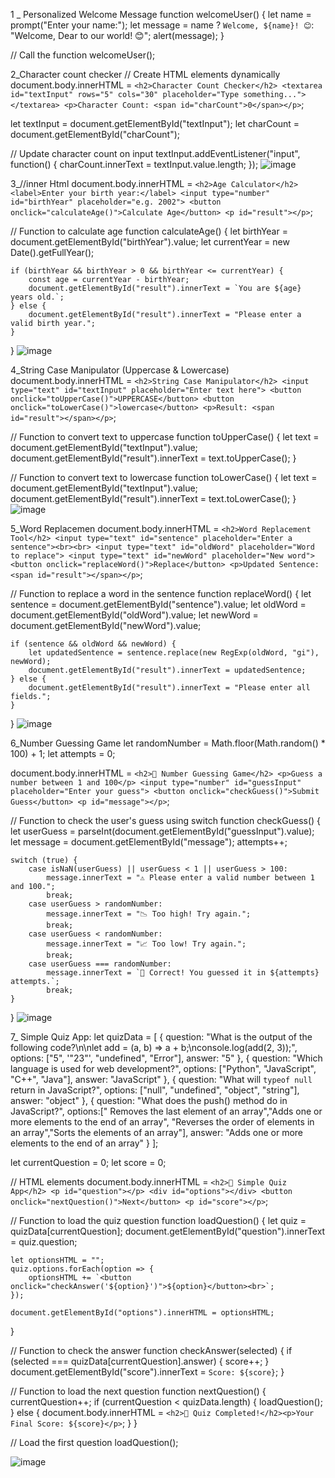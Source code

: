 1 _ Personalized Welcome Message
function welcomeUser() {
    let name = prompt("Enter your name:");
    let message = name ? `Welcome, ${name}! 😊`: "Welcome, Dear to our world! 😊";
    alert(message);
}

// Call the function
welcomeUser();

2_Character count checker
// Create HTML elements dynamically
document.body.innerHTML = `
    <h2>Character Count Checker</h2>
    <textarea id="textInput" rows="5" cols="30" placeholder="Type something..."></textarea>
    <p>Character Count: <span id="charCount">0</span></p>
`;


let textInput = document.getElementById("textInput");
let charCount = document.getElementById("charCount");

// Update character count on input
textInput.addEventListener("input", function() {
    charCount.innerText = textInput.value.length;
});
![image](https://github.com/user-attachments/assets/694c23cc-8b56-4703-8b95-40ab0a9b7619)

3_//inner Html
document.body.innerHTML = `
    <h2>Age Calculator</h2>
    <label>Enter your birth year:</label>
    <input type="number" id="birthYear" placeholder="e.g. 2002">
    <button onclick="calculateAge()">Calculate Age</button>
    <p id="result"></p>
`;

// Function to calculate age
function calculateAge() {
    let birthYear = document.getElementById("birthYear").value;
    let currentYear = new Date().getFullYear();

    if (birthYear && birthYear > 0 && birthYear <= currentYear) {
        const age = currentYear - birthYear;
        document.getElementById("result").innerText = `You are ${age} years old.`;
    } else {
        document.getElementById("result").innerText = "Please enter a valid birth year.";
    }
}
![image](https://github.com/user-attachments/assets/0d28e699-e73d-403f-a543-5ad3de09c0fc)

4_String Case Manipulator (Uppercase & Lowercase)
document.body.innerHTML = `
    <h2>String Case Manipulator</h2>
    <input type="text" id="textInput" placeholder="Enter text here">
    <button onclick="toUpperCase()">UPPERCASE</button>
    <button onclick="toLowerCase()">lowercase</button>
    <p>Result: <span id="result"></span></p>
`;

// Function to convert text to uppercase
function toUpperCase() {
    let text = document.getElementById("textInput").value;
    document.getElementById("result").innerText = text.toUpperCase();
}

// Function to convert text to lowercase
function toLowerCase() {
    let text = document.getElementById("textInput").value;
    document.getElementById("result").innerText = text.toLowerCase();
}
![image](https://github.com/user-attachments/assets/79cef5e0-1d28-4bc9-866f-a62d9fb53485)

5_Word Replacemen
document.body.innerHTML = `
    <h2>Word Replacement Tool</h2>
    <input type="text" id="sentence" placeholder="Enter a sentence"><br><br>
    <input type="text" id="oldWord" placeholder="Word to replace">
    <input type="text" id="newWord" placeholder="New word">
    <button onclick="replaceWord()">Replace</button>
    <p>Updated Sentence: <span id="result"></span></p>
`;

// Function to replace a word in the sentence
function replaceWord() {
    let sentence = document.getElementById("sentence").value;
    let oldWord = document.getElementById("oldWord").value;
    let newWord = document.getElementById("newWord").value;

    if (sentence && oldWord && newWord) {
        let updatedSentence = sentence.replace(new RegExp(oldWord, "gi"), newWord);
        document.getElementById("result").innerText = updatedSentence;
    } else {
        document.getElementById("result").innerText = "Please enter all fields.";
    }
}
![image](https://github.com/user-attachments/assets/db5e9df6-95da-493e-9dc0-0ea6c58c81dc)

6_Number Guessing Game
let randomNumber = Math.floor(Math.random() * 100) + 1;
let attempts = 0;

document.body.innerHTML = `
    <h2>🎯 Number Guessing Game</h2>
    <p>Guess a number between 1 and 100</p>
    <input type="number" id="guessInput" placeholder="Enter your guess">
    <button onclick="checkGuess()">Submit Guess</button>
    <p id="message"></p>
`;

// Function to check the user's guess using switch
function checkGuess() {
    let userGuess = parseInt(document.getElementById("guessInput").value);
    let message = document.getElementById("message");
    attempts++;

    switch (true) {
        case isNaN(userGuess) || userGuess < 1 || userGuess > 100:
            message.innerText = "⚠️ Please enter a valid number between 1 and 100.";
            break;
        case userGuess > randomNumber:
            message.innerText = "📉 Too high! Try again.";
            break;
        case userGuess < randomNumber:
            message.innerText = "📈 Too low! Try again.";
            break;
        case userGuess === randomNumber:
            message.innerText = `🎉 Correct! You guessed it in ${attempts} attempts.`;
            break;
    }
}
![image](https://github.com/user-attachments/assets/e6e4cbf8-810c-4451-ad8b-b89c51b1e352)

7_ Simple Quiz App:
let quizData = [
    {
        question: "What is the output of the following code?\n\nlet add = (a, b) => a + b;\nconsole.log(add(2, 3));",
        options: ["5", '"23"', "undefined", "Error"],
        answer: "5"
    },
    {
        question: "Which language is used for web development?",
        options: ["Python", "JavaScript", "C++", "Java"],
        answer: "JavaScript"
    },
    {
        question: "What will `typeof null` return in JavaScript?",
        options: ["null", "undefined", "object", "string"],
        answer: "object"
    },
    {
        question: "What does the push() method do in JavaScript?",
        options:[" Removes the last element of an array","Adds one or more elements to the end of an array",
                  "Reverses the order of elements in an array","Sorts the elements of an array"],
        answer: "Adds one or more elements to the end of an array"
    }
];

let currentQuestion = 0;
let score = 0;

//  HTML elements 
document.body.innerHTML = `
    <h2>🧠 Simple Quiz App</h2>
    <p id="question"></p>
    <div id="options"></div>
    <button onclick="nextQuestion()">Next</button>
    <p id="score"></p>
`;

// Function to load the quiz question
function loadQuestion() {
    let quiz = quizData[currentQuestion];
    document.getElementById("question").innerText = quiz.question;

    let optionsHTML = "";
    quiz.options.forEach(option => {
        optionsHTML += `<button onclick="checkAnswer('${option}')">${option}</button><br>`;
    });

    document.getElementById("options").innerHTML = optionsHTML;
}

// Function to check the answer
function checkAnswer(selected) {
    if (selected === quizData[currentQuestion].answer) {
        score++;
    }
    document.getElementById("score").innerText = `Score: ${score}`;
}

// Function to load the next question
function nextQuestion() {
    currentQuestion++;
    if (currentQuestion < quizData.length) {
        loadQuestion();
    } else {
        document.body.innerHTML = `<h2>🎉 Quiz Completed!</h2><p>Your Final Score: ${score}</p>`;
    }
}

// Load the first question
loadQuestion();


![image](https://github.com/user-attachments/assets/2ed13ae3-4bca-42d6-8bff-b557bb7378d5)




